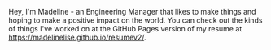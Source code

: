 Hey, I'm Madeline - an Engineering Manager that likes to make things and hoping to make a positive impact on the world. You can check out the kinds of things I've worked on at the GitHub Pages version of my resume at https://madelinelise.github.io/resumev2/.
